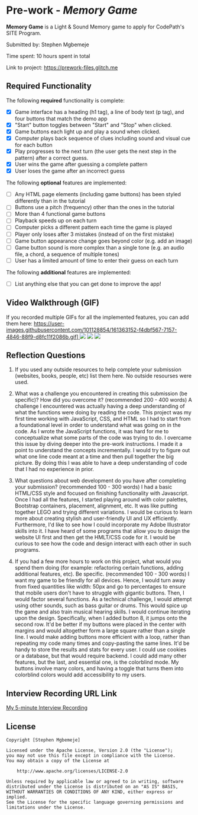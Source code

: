 # Pre-work - *Memory Game*

**Memory Game** is a Light & Sound Memory game to apply for CodePath's SITE Program. 

Submitted by: Stephen Mgbemeje

Time spent: 10 hours spent in total

Link to project: https://prework-files.glitch.me

## Required Functionality

The following **required** functionality is complete:

* [x] Game interface has a heading (h1 tag), a line of body text (p tag), and four buttons that match the demo app
* [x] "Start" button toggles between "Start" and "Stop" when clicked. 
* [x] Game buttons each light up and play a sound when clicked. 
* [x] Computer plays back sequence of clues including sound and visual cue for each button
* [x] Play progresses to the next turn (the user gets the next step in the pattern) after a correct guess. 
* [x] User wins the game after guessing a complete pattern
* [x] User loses the game after an incorrect guess

The following **optional** features are implemented:

* [ ] Any HTML page elements (including game buttons) has been styled differently than in the tutorial
* [ ] Buttons use a pitch (frequency) other than the ones in the tutorial
* [ ] More than 4 functional game buttons
* [ ] Playback speeds up on each turn
* [ ] Computer picks a different pattern each time the game is played
* [ ] Player only loses after 3 mistakes (instead of on the first mistake)
* [ ] Game button appearance change goes beyond color (e.g. add an image)
* [ ] Game button sound is more complex than a single tone (e.g. an audio file, a chord, a sequence of multiple tones)
* [ ] User has a limited amount of time to enter their guess on each turn

The following **additional** features are implemented:

- [ ] List anything else that you can get done to improve the app!

## Video Walkthrough (GIF)

If you recorded multiple GIFs for all the implemented features, you can add them here:
[https://user-images.githubusercontent.com/101128854/161363152-f4dbf567-7157-4846-88f9-d8fc11f2086b.gif]
]()
![](gif2-link-here)
![](gif3-link-here)
![](gif4-link-here)

## Reflection Questions
1. If you used any outside resources to help complete your submission (websites, books, people, etc) list them here. 
No outside resourses were used.

2. What was a challenge you encountered in creating this submission (be specific)? How did you overcome it? (recommended 200 - 400 words) 
  A challenge I encountered was actually having a deep understanding of what the functions were doing by reading the code. This project was my first time working with JavaScript, CSS, and HTML so I had to start from a foundational level in order to understand what was going on in the code. As I wrote the JavaScript functions, it was hard for me to conceptualize what some parts of the code was trying to do. I overcame this issue by diving deeper into the pre-work instructions. I made it a point to understand the concepts incrementally. I would try to figure out what one line code meant at a time and then pull together the big picture. By doing this I was able to have a deep understanding of code that I had no experience in prior.  

3. What questions about web development do you have after completing your submission? (recommended 100 - 300 words) 
  I had a basic HTML/CSS style and focused on finishing functionality with Javascript. Once I had all the features, I started playing around with color palettes, Bootstrap containers, placement, alignment, etc. It was like putting together LEGO and trying different variations. I would be curious to learn more about creating stylish and user-friendly UI and UX efficiently. Furthermore, I'd like to see how I could incorporate my Adobe Illustrator skills into it. I have heard of some programs that allow you to design the website UI first and then get the HMLT/CSS code for it. I would be curious to see how the code and design interact with each other in such programs.


4. If you had a few more hours to work on this project, what would you spend them doing (for example: refactoring certain functions, adding additional features, etc). Be specific. (recommended 100 - 300 words) 
  I want my game to be friendly for all devices. Hence, I would turn away from fixed quantities like width: 50px and go to percentages to ensure that mobile users don't have to struggle with gigantic buttons. Then, I would factor several functions. As a technical challenge, I would attempt using other sounds, such as bass guitar or drums. This would spice up the game and also train musical hearing skills. I would continue iterating upon the design. Specifically, when I added button 8, it jumps onto the second row. It'd be better if my buttons were placed in the center with margins and would altogether form a large square rather than a single line. I would make adding buttons more efficient with a loop, rather than repeating my code many times and copy-pasting the same lines. It'd be handy to store the results and stats for every user. I could use cookies or a database, but that would require backend. I could add many other features, but the last, and essential one, is the colorblind mode. My buttons involve many colors, and having a toggle that turns them into colorblind colors would add accessibility to my users.




## Interview Recording URL Link

[My 5-minute Interview Recording](https://www.loom.com/share/9bc2cbc59cb44c7ead771d20edb67c1c)


## License

    Copyright [Stephen Mgbemeje]

    Licensed under the Apache License, Version 2.0 (the "License");
    you may not use this file except in compliance with the License.
    You may obtain a copy of the License at

        http://www.apache.org/licenses/LICENSE-2.0

    Unless required by applicable law or agreed to in writing, software
    distributed under the License is distributed on an "AS IS" BASIS,
    WITHOUT WARRANTIES OR CONDITIONS OF ANY KIND, either express or implied.
    See the License for the specific language governing permissions and
    limitations under the License.
